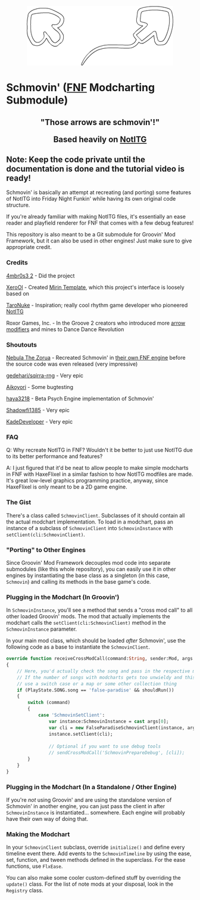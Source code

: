 <p align="center">
  <img src="https://github.com/4mbr0s3-2/Schmovin/blob/main/SchmovinLogo.png?raw=true" alt="Schmovin' Logo, \"upscaled\" from Bob's Onslaught's shoutouts screen"/>
</p>

# Schmovin' ([FNF](https://github.com/ninjamuffin99/Funkin) Modcharting Submodule)
<h2 align="center">"Those arrows are schmovin'!"</p>

Based heavily on <a href="https://notitg.heysora.net/">NotITG</a>

## Note: Keep the code private until the documentation is done and the tutorial video is ready!

Schmovin' is basically an attempt at recreating (and porting) some features of NotITG into Friday Night Funkin' while having its own original code structure. 

If you're already familiar with making NotITG files, it's essentially an ease reader and playfield renderer for FNF that comes with a few debug features!

This repository is also meant to be a Git submodule for Groovin' Mod Framework, but it can also be used in other engines! Just make sure to give appropriate credit.

### Credits

[4mbr0s3 2](https://www.youtube.com/channel/UCez-Erpr0oqmC71vnDrM9yA) - Did the project

[XeroOl](https://www.youtube.com/c/XeroOl) - Created [Mirin Template](https://xerool.github.io/notitg-mirin/), which this project's interface is loosely based on

[TaroNuke](https://twitter.com/TaroNuke) - Inspiration; really cool rhythm game developer who pioneered [NotITG](https://notitg.heysora.net/)

Roxor Games, Inc. - In the Groove 2 creators who introduced more [arrow modifiers](http://manual.pocitac.com/en/modifiers.html) and mines to Dance Dance Revolution

### Shoutouts

[Nebula The Zorua](https://twitter.com/Nebula_Zorua) - Recreated Schmovin' in [their own FNF engine](https://github.com/nebulazorua/andromeda-engine/blob/e6686c04ccebada08d8574e1c46b6188738debb2/source/modchart/modifiers/PerspectiveModifier.hx) before the source code was even released (very impressive)

[gedehari/sqirra-rng](https://twitter.com/gedehari) - Very epic

[Aikoyori](https://twitter.com/Aikoyori) - Some bugtesting

[haya3218](https://github.com/haya3218) - Beta Psych Engine implementation of Schmovin'

[Shadowfi1385](https://twitter.com/Shadowfi1385) - Very epic

[KadeDeveloper](https://twitter.com/kade0912) - Very epic

### FAQ
Q: Why recreate NotITG in FNF? Wouldn't it be better to just use NotITG due to its better performance and features?

A: I just figured that it'd be neat to allow people to make simple modcharts in FNF with HaxeFlixel in a similar fashion to how NotITG modfiles are made. It's great low-level graphics programming practice, anyway, since HaxeFlixel is only meant to be a 2D game engine.

### The Gist
There's a class called `SchmovinClient`. Subclasses of it should contain all the actual modchart implementation. 
To load in a modchart, pass an instance of a subclass of `SchmovinClient` into `SchmovinInstance` with `setClient(cli:SchmovinClient)`.

### "Porting" to Other Engines
Since Groovin' Mod Framework decouples mod code into separate submodules (like this whole repository), you can easily use it in other engines by instantiating the base class as a singleton (in this case, `Schmovin`) and calling its methods in the base game's code.

### Plugging in the Modchart (In Groovin')
In `SchmovinInstance`, you'll see a method that sends a "cross mod call" to all other loaded Groovin' mods.
The mod that actually implements the modchart calls the `setClient(cli:SchmovinClient)` method in the `SchmovinInstance` parameter.

In your main mod class, which should be loaded *after* Schmovin', use the following code as a base to instantiate the `SchmovinClient`.
```haxe
override function receiveCrossModCall(command:String, sender:Mod, args:Array<Dynamic>)
{
    // Here, you'd actually check the song and pass in the respective modchart
    // If the number of songs with modcharts gets too unwieldy and this code gets too long,
    // use a switch case or a map or some other collection thing 
    if (PlayState.SONG.song == 'false-paradise' && shouldRun())
    {
        switch (command)
        {
            case 'SchmovinSetClient':
                var instance:SchmovinInstance = cast args[0];
                var cli = new FalseParadiseSchmovinClient(instance, args[1], args[2]);
                instance.setClient(cli);
                
                // Optional if you want to use debug tools
                // sendCrossModCall('SchmovinPrepareDebug', [cli]);
        }
    }
}
```

### Plugging in the Modchart (In a Standalone / Other Engine)

If you're *not* using Groovin' and are using the standalone version of Schmovin' in another engine, you can just pass the client in after `SchmovinInstance` is instantiated... somewhere. Each engine will probably have their own way of doing that.

### Making the Modchart
In your `SchmovinClient` subclass, override `initialize()` and define every timeline event there.
Add events to the `SchmovinTimeline` by using the ease, set, function, and tween methods defined in the superclass.
For the ease functions, use `FlxEase`.

You can also make some cooler custom-defined stuff by overriding the `update()` class.
For the list of note mods at your disposal, look in the `Registry` class.
